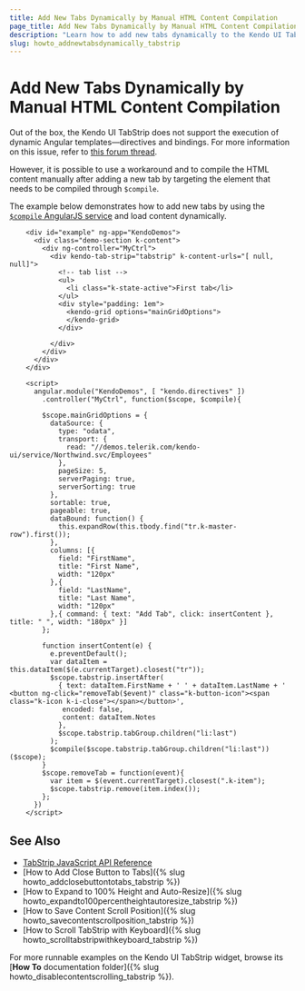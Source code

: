 ```yaml
---
title: Add New Tabs Dynamically by Manual HTML Content Compilation
page_title: Add New Tabs Dynamically by Manual HTML Content Compilation | Kendo UI TabStrip
description: "Learn how to add new tabs dynamically to the Kendo UI TabStrip widget in AngularJS applications."
slug: howto_addnewtabsdynamically_tabstrip
---
```


# Add New Tabs Dynamically by Manual HTML Content Compilation

Out of the box, the Kendo UI TabStrip does not support the execution of dynamic Angular templates&mdash;directives and bindings. For more information on this issue, refer to [this forum thread](https://www.telerik.com/forums/use-angularjs-directive-in-tab-content).

However, it is possible to use a workaround and to compile the HTML content manually after adding a new tab by targeting the element that needs to be compiled through `$compile`.

The example below demonstrates how to add new tabs by using the [`$compile` AngularJS service](https://docs.angularjs.org/api/ng/service/$compile) and load content dynamically.



```dojo
    <div id="example" ng-app="KendoDemos">
      <div class="demo-section k-content">
        <div ng-controller="MyCtrl">
          <div kendo-tab-strip="tabstrip" k-content-urls="[ null, null]">
            <!-- tab list -->
            <ul>
              <li class="k-state-active">First tab</li>
            </ul>
            <div style="padding: 1em">
              <kendo-grid options="mainGridOptions">
              </kendo-grid>
            </div>

          </div>
        </div>
      </div>
    </div>

    <script>
      angular.module("KendoDemos", [ "kendo.directives" ])
        .controller("MyCtrl", function($scope, $compile){

        $scope.mainGridOptions = {
          dataSource: {
            type: "odata",
            transport: {
              read: "//demos.telerik.com/kendo-ui/service/Northwind.svc/Employees"
            },
            pageSize: 5,
            serverPaging: true,
            serverSorting: true
          },
          sortable: true,
          pageable: true,
          dataBound: function() {
            this.expandRow(this.tbody.find("tr.k-master-row").first());
          },
          columns: [{
            field: "FirstName",
            title: "First Name",
            width: "120px"
          },{
            field: "LastName",
            title: "Last Name",
            width: "120px"
          },{ command: { text: "Add Tab", click: insertContent }, title: " ", width: "180px" }]
        };

        function insertContent(e) {
          e.preventDefault();
          var dataItem = this.dataItem($(e.currentTarget).closest("tr"));
          $scope.tabstrip.insertAfter(
            { text: dataItem.FirstName + ' ' + dataItem.LastName + ' <button ng-click="removeTab($event)" class="k-button-icon"><span class="k-icon k-i-close"></span></button>',
             encoded: false,
             content: dataItem.Notes
            },
            $scope.tabstrip.tabGroup.children("li:last")
          );
          $compile($scope.tabstrip.tabGroup.children("li:last"))($scope);
        }
        $scope.removeTab = function(event){
          var item = $(event.currentTarget).closest(".k-item");
          $scope.tabstrip.remove(item.index());
        };
      })
    </script>
```

## See Also

* [TabStrip JavaScript API Reference](/api/javascript/ui/tabstrip)
* [How to Add Close Button to Tabs]({% slug howto_addclosebuttontotabs_tabstrip %})
* [How to Expand to 100% Height and Auto-Resize]({% slug howto_expandto100percentheightautoresize_tabstrip %})
* [How to Save Content Scroll Position]({% slug howto_savecontentscrollposition_tabstrip %})
* [How to Scroll TabStrip with Keyboard]({% slug howto_scrolltabstripwithkeyboard_tabstrip %})

For more runnable examples on the Kendo UI TabStrip widget, browse its [**How To** documentation folder]({% slug howto_disablecontentscrolling_tabstrip %}).
